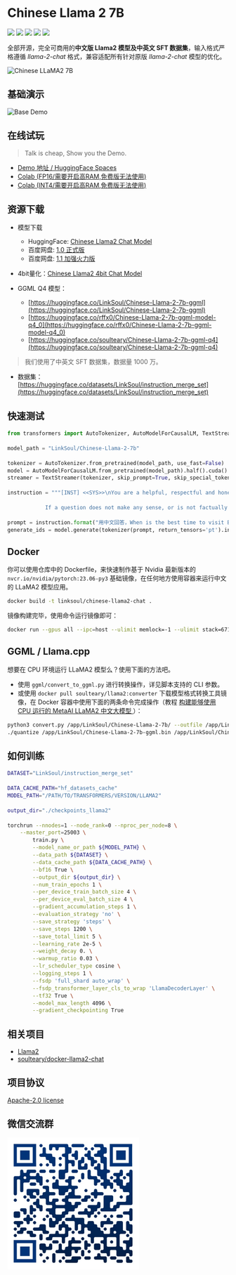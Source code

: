 # Chinese Llama 2 7B

[![](https://img.shields.io/badge/LLaMA2-Chinese-blue)](https://github.com/LinkSoul-AI/Chinese-Llama-2-7b) [![](https://img.shields.io/badge/Commercial-Support-blue)](https://github.com/LinkSoul-AI/Chinese-Llama-2-7b) [![](https://img.shields.io/badge/License-Apache_v2-blue)](https://github.com/LinkSoul-AI/Chinese-Llama-2-7b/blob/main/LICENSE) [![](https://img.shields.io/badge/HuggingFace-Live_Demo-green)](https://huggingface.co/spaces/LinkSoul/Chinese-Llama-2-7b) [![](https://img.shields.io/badge/Datasets-instruction_merge_set-blue)](https://huggingface.co/datasets/LinkSoul/instruction_merge_set)

全部开源，完全可商用的**中文版 Llama2 模型及中英文 SFT 数据集**，输入格式严格遵循 *llama-2-chat* 格式，兼容适配所有针对原版 *llama-2-chat* 模型的优化。

![Chinese LLaMA2 7B](.github/preview.jpg)

## 基础演示

![Base Demo](.github/demo.gif)

## 在线试玩

> Talk is cheap, Show you the Demo.
- [Demo 地址 / HuggingFace Spaces](https://huggingface.co/spaces/LinkSoul/Chinese-Llama-2-7b)
- [Colab (FP16/需要开启高RAM,免费版无法使用)](https://colab.research.google.com/github/LinkSoul-AI/Chinese-Llama-2-7b/blob/main/chinese-llama-2-7b.ipynb) 
- [Colab (INT4/需要开启高RAM,免费版无法使用)](https://colab.research.google.com/github/LinkSoul-AI/Chinese-Llama-2-7b/blob/main/chinese-llama-2-7b-4bit.ipynb) 

## 资源下载

- 模型下载
  - HuggingFace: [Chinese Llama2 Chat Model](https://huggingface.co/LinkSoul/Chinese-Llama-2-7b)
  - 百度网盘: [1.0 正式版](https://pan.baidu.com/s/1GQ9S0szo7LCJIkGoAHciDg?pwd=zusq)
  - 百度网盘: [1.1 加强火力版](https://pan.baidu.com/s/1RFp3rUKsn5oTYE6rignIGA?pwd=qyrh)

- 4bit量化：[Chinese Llama2 4bit Chat Model](https://huggingface.co/LinkSoul/Chinese-Llama-2-7b-4bit)

- GGML Q4 模型：
  - [https://huggingface.co/LinkSoul/Chinese-Llama-2-7b-ggml](https://huggingface.co/LinkSoul/Chinese-Llama-2-7b-ggml)
  - [https://huggingface.co/rffx0/Chinese-Llama-2-7b-ggml-model-q4_0](https://huggingface.co/rffx0/Chinese-Llama-2-7b-ggml-model-q4_0)
  - [https://huggingface.co/soulteary/Chinese-Llama-2-7b-ggml-q4](https://huggingface.co/soulteary/Chinese-Llama-2-7b-ggml-q4)

> 我们使用了中英文 SFT 数据集，数据量 1000 万。

- 数据集：[https://huggingface.co/datasets/LinkSoul/instruction_merge_set](https://huggingface.co/datasets/LinkSoul/instruction_merge_set)

## 快速测试

```python
from transformers import AutoTokenizer, AutoModelForCausalLM, TextStreamer

model_path = "LinkSoul/Chinese-Llama-2-7b"

tokenizer = AutoTokenizer.from_pretrained(model_path, use_fast=False)
model = AutoModelForCausalLM.from_pretrained(model_path).half().cuda()
streamer = TextStreamer(tokenizer, skip_prompt=True, skip_special_tokens=True)

instruction = """[INST] <<SYS>>\nYou are a helpful, respectful and honest assistant. Always answer as helpfully as possible, while being safe.  Your answers should not include any harmful, unethical, racist, sexist, toxic, dangerous, or illegal content. Please ensure that your responses are socially unbiased and positive in nature.

            If a question does not make any sense, or is not factually coherent, explain why instead of answering something not correct. If you don't know the answer to a question, please don't share false information.\n<</SYS>>\n\n{} [/INST]"""

prompt = instruction.format("用中文回答，When is the best time to visit Beijing, and do you have any suggestions for me?")
generate_ids = model.generate(tokenizer(prompt, return_tensors='pt').input_ids.cuda(), max_new_tokens=4096, streamer=streamer)
```

## Docker

你可以使用仓库中的 Dockerfile，来快速制作基于 Nvidia 最新版本的 `nvcr.io/nvidia/pytorch:23.06-py3` 基础镜像，在任何地方使用容器来运行中文的 LLaMA2 模型应用。

```bash
docker build -t linksoul/chinese-llama2-chat .
```

镜像构建完毕，使用命令运行镜像即可：

```bash
docker run --gpus all --ipc=host --ulimit memlock=-1 --ulimit stack=67108864 --rm -it -v `pwd`/LinkSoul:/app/LinkSoul -p 7860:7860 linksoul/chinese-llama2-chat
```

## GGML / Llama.cpp

想要在 CPU 环境运行 LLaMA2 模型么？使用下面的方法吧。

- 使用 `ggml/convert_to_ggml.py` 进行转换操作，详见脚本支持的 CLI 参数。
- 或使用 `docker pull soulteary/llama2:converter` 下载模型格式转换工具镜像，在 Docker 容器中使用下面的两条命令完成操作（教程 [构建能够使用 CPU 运行的 MetaAI LLaMA2 中文大模型
](https://zhuanlan.zhihu.com/p/645426799)）：

```bash
python3 convert.py /app/LinkSoul/Chinese-Llama-2-7b/ --outfile /app/LinkSoul/Chinese-Llama-2-7b-ggml.bin
./quantize /app/LinkSoul/Chinese-Llama-2-7b-ggml.bin /app/LinkSoul/Chinese-Llama-2-7b-ggml-q4.bin q4_0
```

## 如何训练

```bash
DATASET="LinkSoul/instruction_merge_set"

DATA_CACHE_PATH="hf_datasets_cache"
MODEL_PATH="/PATH/TO/TRANSFORMERS/VERSION/LLAMA2"

output_dir="./checkpoints_llama2"

torchrun --nnodes=1 --node_rank=0 --nproc_per_node=8 \
    --master_port=25003 \
        train.py \
        --model_name_or_path ${MODEL_PATH} \
        --data_path ${DATASET} \
        --data_cache_path ${DATA_CACHE_PATH} \
        --bf16 True \
        --output_dir ${output_dir} \
        --num_train_epochs 1 \
        --per_device_train_batch_size 4 \
        --per_device_eval_batch_size 4 \
        --gradient_accumulation_steps 1 \
        --evaluation_strategy 'no' \
        --save_strategy 'steps' \
        --save_steps 1200 \
        --save_total_limit 5 \
        --learning_rate 2e-5 \
        --weight_decay 0. \
        --warmup_ratio 0.03 \
        --lr_scheduler_type cosine \
        --logging_steps 1 \
        --fsdp 'full_shard auto_wrap' \
        --fsdp_transformer_layer_cls_to_wrap 'LlamaDecoderLayer' \
        --tf32 True \
        --model_max_length 4096 \
        --gradient_checkpointing True
```

## 相关项目

- [Llama2](https://ai.meta.com/llama/)
- [soulteary/docker-llama2-chat](https://github.com/soulteary/docker-llama2-chat)


## 项目协议

[Apache-2.0 license](https://github.com/LinkSoul-AI/Chinese-Llama-2-7b/blob/main/LICENSE)

## 微信交流群

<img src=".github/QRcode.jpg" alt="微信交流群" width="300"/>
